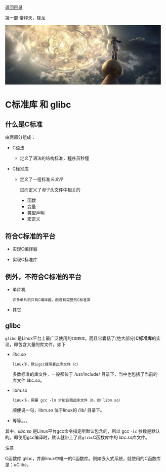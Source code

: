 [返回目录](/README.md)

第一部 帝释天，降龙

![第一部 帝释天，降龙](/ig/1.png)



C标准库 和 glibc
============================

什么是C标准
----------

由两部分组成：
  
  - C语法
    
    - 定义了语法的结构标准，程序员秒懂
  
  - C标准库
    
    - 定义了一组标准*头文件*
    
      进而定义了*每个*头文件中相关的
      
      - 函数
      - 变量
      - 类型声明
      - 宏定义
      
      
符合C标准的平台
----------
  
  - 实现C编译器
  
  - 实现C标准库
  
  
例外，不符合C标准的平台
----------
  
  - 单片机
    
    `许多单片机只有C编译器，而没有完整的C标准库`
  
  - 其它
  
glibc
----------

`glibc` 是Linux平台上最广泛使用的`C函数库`。而且它囊括了(绝大部分)**C标准库**的实现，即包含大量的库文件，如下
  
  - *libc.so*
    
    `linux下，默认gcc就带着此库文件（c）`
      
      多数标准的库文件，一般都位于 /usr/include/ 目录下，当中也包括了当前的库文件 libc.so。
  
  - libm.so
    
    `linux下，需要 gcc -lm 才能音粗此库文件（m，即 libm.so）`
      
      顺便说一句，libm.so 位于linux的 /lib/ 目录下。
  
  - 等等。。。

其中，*libc.so* 是Linux平台gcc命令指定所默认包含的，所以 gcc *`-lc`* 参数是默认的。即使用gcc编译时，默认就带上了此`glibc`C函数库中的 *libc.so*库文件。

注意
  
  C函数库 glibc，并非linux中唯一的C函数库。例如嵌入式系统，就使用的C函数库是：uClibc。

